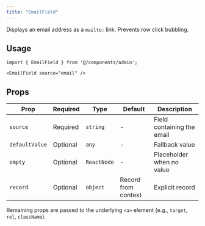 ```yaml
---
title: "EmailField"
---
```


Displays an email address as a `mailto:` link. Prevents row click bubbling.

## Usage

```tsx
import { EmailField } from '@/components/admin';

<EmailField source="email" />
```

## Props

| Prop | Required | Type | Default | Description |
|------|----------|------|---------|-------------|
| `source` | Required | `string` | - | Field containing the email |
| `defaultValue` | Optional | `any` | - | Fallback value |
| `empty` | Optional | `ReactNode` | - | Placeholder when no value |
| `record` | Optional | `object` | Record from context | Explicit record |

Remaining props are passed to the underlying `<a>` element (e.g., `target`, `rel`, `className`).
